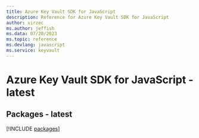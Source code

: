 ```yaml
---
title: Azure Key Vault SDK for JavaScript
description: Reference for Azure Key Vault SDK for JavaScript
author: xirzec
ms.author: jeffish
ms.data: 07/20/2023
ms.topic: reference
ms.devlang: javascript
ms.service: keyvault
---
```

# Azure Key Vault SDK for JavaScript - latest
## Packages - latest
[!INCLUDE [packages](key-vault-index.md)]